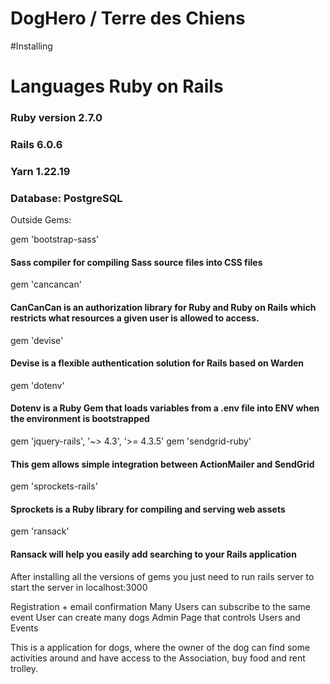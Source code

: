 <h1>DogHero / Terre des Chiens</h1>

#Installing

# Languages Ruby on Rails

### Ruby version 2.7.0
### Rails 6.0.6
### Yarn 1.22.19

### Database: PostgreSQL

Outside Gems:

gem 'bootstrap-sass'
#### Sass compiler for compiling Sass source files into CSS files
gem 'cancancan'
#### CanCanCan is an authorization library for Ruby and Ruby on Rails which restricts what resources a given user is allowed to access.
gem 'devise'
#### Devise is a flexible authentication solution for Rails based on Warden
gem 'dotenv'
#### Dotenv is a Ruby Gem that loads variables from a .env file into ENV when the environment is bootstrapped
gem 'jquery-rails', '~> 4.3', '>= 4.3.5'
gem 'sendgrid-ruby'
#### This gem allows simple integration between ActionMailer and SendGrid
gem 'sprockets-rails'
#### Sprockets is a Ruby library for compiling and serving web assets
gem 'ransack'
#### Ransack will help you easily add searching to your Rails application


After installing all the versions of gems you just need to run rails server to start the server in localhost:3000

Registration + email confirmation
Many Users can subscribe to the same event
User can create many dogs
Admin Page that controls Users and Events


This is a application for dogs, where the owner of the dog can find some activities around and have access to the Association, buy food and rent trolley.
